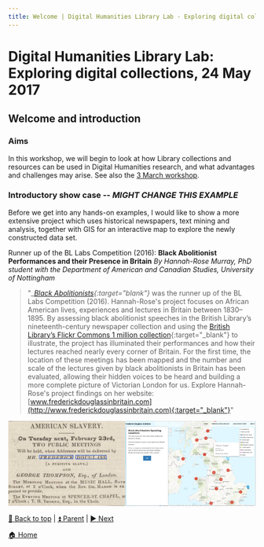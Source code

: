 ```yaml
---
title: Welcome | Digital Humanities Library Lab - Exploring digital collections, 24 May 2017
---
```


# Digital Humanities Library Lab: Exploring digital collections, 24 May 2017

## Welcome and introduction

### Aims
In this workshop, we will begin to look at how Library collections and resources can be used in Digital Humanities research, and what advantages and challenges may arise. See also the [3 March workshop](../dhll201703/index.html).

### Introductory show case -- _MIGHT CHANGE THIS EXAMPLE_
Before we get into any hands-on examples, I would like to show a more extensive project which uses historical newspapers, text mining and analysis, together with GIS for an interactive map to explore the newly constructed data set.

Runner up of the BL Labs Competition (2016):
__Black Abolitionist Performances and their Presence in Britain__
_By Hannah-Rose Murray, PhD student with the Department of American and Canadian Studies, University of Nottingham_

> "__[Black Abolitionists](http://blogs.bl.uk/digital-scholarship/2016/11/black-abolitionist-performances-and-their-presence-in-britain-an-update.html){:target="_blank"}__ was the runner up of the BL Labs Competition (2016). Hannah-Rose's project focuses on African American lives, experiences and lectures in Britain between 1830–1895. By assessing black abolitionist speeches in the British Library’s nineteenth-century newspaper collection and using the [British Library’s Flickr Commons 1 million collection](https://www.flickr.com/photos/britishlibrary/){:target="_blank"} to illustrate, the project has illuminated their performances and how their lectures reached nearly every corner of Britain. For the first time, the location of these meetings has been mapped and the number and scale of the lectures given by black abolitionists in Britain has been evaluated, allowing their hidden voices to be heard and building a more complete picture of Victorian London for us. Explore Hannah-Rose's project findings on her website:
[www.frederickdouglassinbritain.com](http://www.frederickdouglassinbritain.com){:target="_blank"}"

![Frederick Douglass map](../dhll201703/img/fd-map.png)

[:arrow_up_small: Back to top](#welcome-and-introduction) | [:arrow_double_up: Parent](index.html) |  [:arrow_forward: Next](ballads.html)

[:house: Home](/)
